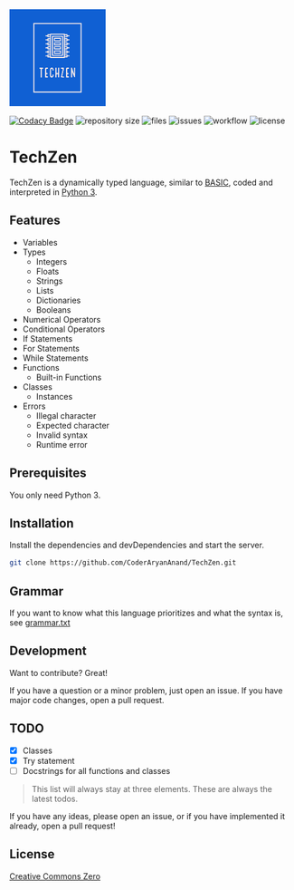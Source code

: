 <img alt="TechZen Logo" height="171" src="./images_for_github/TechZenLogo.png" title="TechZen Logo"/>

[![Codacy Badge](https://app.codacy.com/project/badge/Grade/4e78847b0b244b2db71fe12e892e4d56)](https://www.codacy.com/gh/CoderAryanAnand/TechZen/dashboard?utm_source=github.com&amp;utm_medium=referral&amp;utm_content=CoderAryanAnand/TechZen&amp;utm_campaign=Badge_Grade)
![repository size](https://img.shields.io/github/repo-size/CoderAryanAnand/TechZen)
![files](https://img.shields.io/github/directory-file-count/CoderAryanAnand/TechZen)
![issues](https://img.shields.io/github/issues/CoderAryanAnand/TechZen)
![workflow](https://github.com/CoderAryanAnand/TechZen/actions/workflows/unittests.yml/badge.svg)
![license](https://img.shields.io/github/license/CoderAryanAnand/TechZen)

# TechZen
TechZen is a dynamically typed language, similar to [BASIC](https://en.wikipedia.org/wiki/BASIC), coded and interpreted in [Python 3](https://www.python.org).

## Features

- Variables
- Types
    - Integers
    - Floats
    - Strings
    - Lists
    - Dictionaries
    - Booleans
- Numerical Operators
- Conditional Operators
- If Statements
- For Statements
- While Statements
- Functions
    - Built-in Functions
- Classes
    - Instances
- Errors
    - Illegal character
    - Expected character
    - Invalid syntax
    - Runtime error

## Prerequisites

You only need Python 3.

## Installation

Install the dependencies and devDependencies and start the server.

```sh
git clone https://github.com/CoderAryanAnand/TechZen.git
```

## Grammar
If you want to know what this language prioritizes and what the syntax is, see [grammar.txt](grammar.txt)

## Development

Want to contribute? Great!

If you have a question or a minor problem, just open an issue. If you have major code changes, open a pull request.

## TODO

- [x] Classes
- [x] Try statement
- [ ] Docstrings for all functions and classes

>This list will always stay at three elements. These are always the latest todos.

If you have any ideas, please open an issue, or if you have implemented it already, open a pull request!

## License

[Creative Commons Zero](https://creativecommons.org/publicdomain/zero/1.0/)
